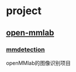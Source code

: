 # project

## [open-mmlab](https://github.com/open-mmlab)

### [mmdetection](https://github.com/open-mmlab/mmdetection)
openMMlab的图像识别项目